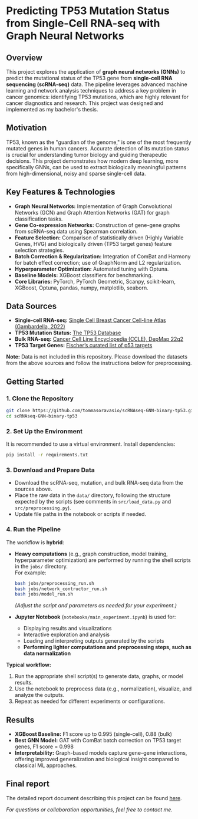 # Predicting TP53 Mutation Status from Single-Cell RNA-seq with Graph Neural Networks

## Overview
This project explores the application of **graph neural networks (GNNs)** to predict the mutational status of the TP53 gene from **single-cell RNA sequencing (scRNA-seq)** data. The pipeline leverages advanced machine learning and network analysis techniques to address a key problem in cancer genomics: identifying TP53 mutations, which are highly relevant for cancer diagnostics and research. This project was designed and implemented as my bachelor's thesis.

## Motivation
TP53, known as the "guardian of the genome," is one of the most frequently mutated genes in human cancers. Accurate detection of its mutation status is crucial for understanding tumor biology and guiding therapeutic decisions. This project demonstrates how modern deep learning, more specifically GNNs, can be used to extract biologically meaningful patterns from high-dimensional, noisy and sparse single-cell data.

## Key Features & Technologies
- **Graph Neural Networks:** Implementation of Graph Convolutional Networks (GCN) and Graph Attention Networks (GAT) for graph classification tasks.
- **Gene Co-expression Networks:** Construction of gene-gene graphs from scRNA-seq data using Spearman correlation.
- **Feature Selection:** Comparison of statistically driven (Highly Variable Genes, HVG) and biologically driven (TP53 target genes) feature selection strategies.
- **Batch Correction & Regularization:** Integration of ComBat and Harmony for batch effect correction; use of GraphNorm and L2 regularization.
- **Hyperparameter Optimization:** Automated tuning with Optuna.
- **Baseline Models:** XGBoost classifiers for benchmarking.
- **Core Libraries:** PyTorch, PyTorch Geometric, Scanpy, scikit-learn, XGBoost, Optuna, pandas, numpy, matplotlib, seaborn.

## Data Sources
- **Single-cell RNA-seq:** [Single Cell Breast Cancer Cell-line Atlas (Gambardella, 2022)](https://doi.org/10.6084/m9.figshare.15022698.v2)
- **TP53 Mutation Status:** [The TP53 Database](https://tp53.cancer.gov)
- **Bulk RNA-seq:** [Cancer Cell Line Encyclopedia (CCLE), DepMap 22q2](https://depmap.org/portal/download/)
- **TP53 Target Genes:** [Fischer’s curated list of p53 targets](https://tp53.cancer.gov/target_genes)

**Note:** Data is not included in this repository. Please download the datasets from the above sources and follow the instructions below for preprocessing.

## Getting Started
### 1. Clone the Repository
```bash
git clone https://github.com/tommasoravasio/scRNAseq-GNN-binary-tp53.git
cd scRNAseq-GNN-binary-tp53
```

### 2. Set Up the Environment
It is recommended to use a virtual environment. Install dependencies:
```bash
pip install -r requirements.txt
```

### 3. Download and Prepare Data
- Download the scRNA-seq, mutation, and bulk RNA-seq data from the sources above.
- Place the raw data in the `data/` directory, following the structure expected by the scripts (see comments in `src/load_data.py` and `src/preprocessing.py`).
- Update file paths in the notebook or scripts if needed.

### 4. Run the Pipeline

The workflow is **hybrid**:
- **Heavy computations** (e.g., graph construction, model training, hyperparameter optimization) are performed by running the shell scripts in the `jobs/` directory.  
  For example:
  ```bash
  bash jobs/preprocessing_run.sh
  bash jobs/network_contructor_run.sh
  bash jobs/model_run.sh
  ```
  *(Adjust the script and parameters as needed for your experiment.)*

- **Jupyter Notebook** (`notebooks/main_experiment.ipynb`) is used for:
  - Displaying results and visualizations
  - Interactive exploration and analysis
  - Loading and interpreting outputs generated by the scripts
  - **Performing lighter computations and preprocessing steps, such as data normalization**

**Typical workflow:**
1. Run the appropriate shell script(s) to generate data, graphs, or model results.
2. Use the notebook to preprocess data (e.g., normalization), visualize, and analyze the outputs.
3. Repeat as needed for different experiments or configurations.

## Results
- **XGBoost Baseline:** F1 score up to 0.995 (single-cell), 0.88 (bulk)
- **Best GNN Model:** GAT with ComBat batch correction on TP53 target genes, F1 score = 0.998
- **Interpretability:** Graph-based models capture gene–gene interactions, offering improved generalization and biological insight compared to classical ML approaches.

## Final report
The detailed report document describing this project can be found [here](Final_Report.pdf).



*For questions or collaboration opportunities, feel free to contact me.*
